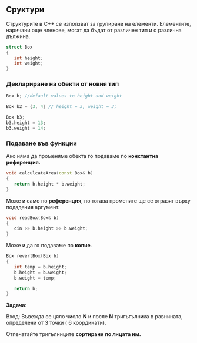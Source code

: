 

##  Сруктури

Структурите в C++ се използват за групиране на елементи. Елементите, наричани още членове, могат да бъдат от различен тип и с различна дължина.
 ```c++
struct Box
{
	int height;
	int weight;
}
 ```

###  Деклариране на обекти от новия тип
 ```c++
Box b; //default values to height and weight

Box b2 = {3, 4} // height = 3, weight = 3;

Box b3;
b3.height = 13;
b3.weight = 14;
 ```
	
###  Подаване във функции
Ако няма да променяме обекта го подаваме по **константна референция.**
 ```c++
void calculcateArea(const Box& b)
{
    return b.height * b.weight;
}
```
   Може и само по **референция**, но тогава промените ще се отразят върху подадения аргумент.
   
 ```c++
void readBox(Box& b)
{
    cin >> b.height >> b.weight;
}
 ```
Може и да го подаваме по **копие**.
 ```c++
Box revertBox(Box b)
{
    int temp = b.height;
    b.height = b.weight;
    b.weight = temp;

    return b;
}
```
**Задача**:

Вход: Въвежда се цяло число **N**  и после **N** тригъгълника в равнината, определени от 3 точки ( 6 координати).

Отпечатайте тригълниците **сортирани по лицата им.**
